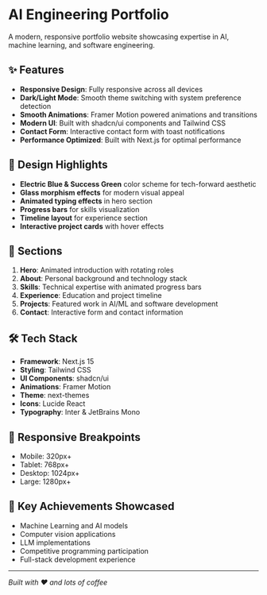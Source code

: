 # AI Engineering Portfolio

A modern, responsive portfolio website showcasing expertise in AI, machine learning, and software engineering.

## ✨ Features

- **Responsive Design**: Fully responsive across all devices
- **Dark/Light Mode**: Smooth theme switching with system preference detection
- **Smooth Animations**: Framer Motion powered animations and transitions
- **Modern UI**: Built with shadcn/ui components and Tailwind CSS
- **Contact Form**: Interactive contact form with toast notifications
- **Performance Optimized**: Built with Next.js for optimal performance

## 🎨 Design Highlights

- **Electric Blue & Success Green** color scheme for tech-forward aesthetic
- **Glass morphism effects** for modern visual appeal
- **Animated typing effects** in hero section
- **Progress bars** for skills visualization
- **Timeline layout** for experience section
- **Interactive project cards** with hover effects

## 🚀 Sections

1. **Hero**: Animated introduction with rotating roles
2. **About**: Personal background and technology stack
3. **Skills**: Technical expertise with animated progress bars
4. **Experience**: Education and project timeline
5. **Projects**: Featured work in AI/ML and software development
6. **Contact**: Interactive form and contact information

## 🛠️ Tech Stack

- **Framework**: Next.js 15
- **Styling**: Tailwind CSS
- **UI Components**: shadcn/ui
- **Animations**: Framer Motion
- **Theme**: next-themes
- **Icons**: Lucide React
- **Typography**: Inter & JetBrains Mono

## 📱 Responsive Breakpoints

- Mobile: 320px+
- Tablet: 768px+
- Desktop: 1024px+
- Large: 1280px+

## 🎯 Key Achievements Showcased

- Machine Learning and AI models
- Computer vision applications
- LLM implementations
- Competitive programming participation
- Full-stack development experience

---

*Built with ❤️ and lots of coffee*